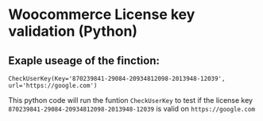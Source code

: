 # Woocommerce License key validation (Python)

## Exaple useage of the finction:

```
CheckUserKey(Key='870239841-29084-20934812098-2013948-12039', url='https://google.com')
```

This python code will run the funtion ``CheckUserKey`` to test if the license key ``870239841-29084-20934812098-2013948-12039`` is valid on ``https://google.com``
